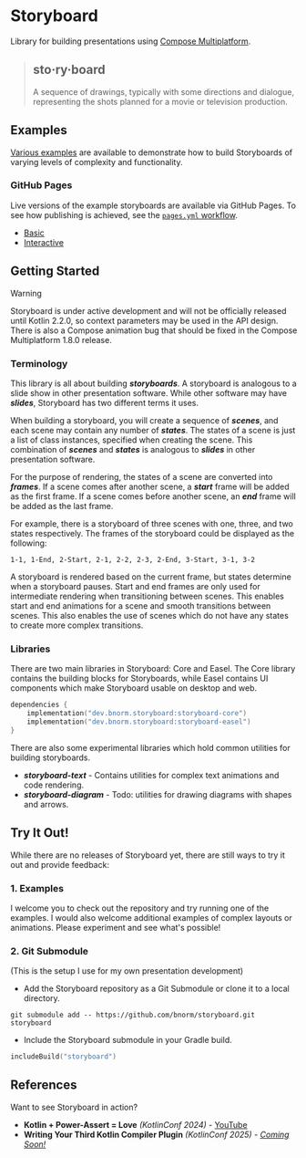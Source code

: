 # Storyboard

Library for building presentations using [Compose Multiplatform][compose].

> ## sto·ry·board
> 
> A sequence of drawings, typically with some directions and dialogue, 
> representing the shots planned for a movie or television production.

## Examples

[Various examples](examples) are available to demonstrate how to build Storyboards of
varying levels of complexity and functionality.

### GitHub Pages

Live versions of the example storyboards are available via GitHub Pages.
To see how publishing is achieved, see the [`pages.yml` workflow](.github/workflows/pages.yml).

* [Basic](https://bnorm.github.io/storyboard/example/basic)
* [Interactive](https://bnorm.github.io/storyboard/example/interactive)

## Getting Started

> [!WARNING]
> Storyboard is under active development and will not be officially released until Kotlin 2.2.0,
> so context parameters may be used in the API design.
> There is also a Compose animation bug that should be fixed in the Compose Multiplatform 1.8.0 release.

### Terminology

This library is all about building _**storyboards**_.
A storyboard is analogous to a slide show in other presentation software.
While other software may have _**slides**_, Storyboard has two different terms it uses.

When building a storyboard, you will create a sequence of _**scenes**_,
and each scene may contain any number of _**states**_.
The states of a scene is just a list of class instances, specified when creating the scene.
This combination of _**scenes**_ and _**states**_ is analogous to _**slides**_ in other presentation software.

For the purpose of rendering, the states of a scene are converted into _**frames**_.
If a scene comes after another scene, a _**start**_ frame will be added as the first frame.
If a scene comes before another scene, an _**end**_ frame will be added as the last frame.

For example, there is a storyboard of three scenes with one, three, and two states respectively.
The frames of the storyboard could be displayed as the following:

```text
1-1, 1-End, 2-Start, 2-1, 2-2, 2-3, 2-End, 3-Start, 3-1, 3-2
```

A storyboard is rendered based on the current frame, but states determine when a storyboard pauses.
Start and end frames are only used for intermediate rendering when transitioning between scenes.
This enables start and end animations for a scene and smooth transitions between scenes.
This also enables the use of scenes which do not have any states to create more complex transitions.

### Libraries

There are two main libraries in Storyboard: Core and Easel.
The Core library contains the building blocks for Storyboards,
while Easel contains UI components which make Storyboard usable on desktop and web.

```kotlin
dependencies {
    implementation("dev.bnorm.storyboard:storyboard-core")
    implementation("dev.bnorm.storyboard:storyboard-easel")
}
```

There are also some experimental libraries which hold common utilities for building storyboards.

* _**storyboard-text**_ - Contains utilities for complex text animations and code rendering.
* _**storyboard-diagram**_ - Todo: utilities for drawing diagrams with shapes and arrows.

## Try It Out!

While there are no releases of Storyboard yet,
there are still ways to try it out and provide feedback:

### 1. Examples

I welcome you to check out the repository and try running one of the examples.
I would also welcome additional examples of complex layouts or animations.
Please experiment and see what's possible!

### 2. Git Submodule

(This is the setup I use for my own presentation development)

* Add the Storyboard repository as a Git Submodule or clone it to a local directory.

```
git submodule add -- https://github.com/bnorm/storyboard.git storyboard
```

* Include the Storyboard submodule in your Gradle build.

```kotlin
includeBuild("storyboard")
```

## References

Want to see Storyboard in action?

* **Kotlin + Power-Assert = Love** _(KotlinConf 2024)_ - [YouTube](https://www.youtube.com/watch?v=N8u-6d0iCiE)
* **Writing Your Third Kotlin Compiler Plugin** _(KotlinConf 2025)_ - [_Coming Soon!_](https://kotlinconf.com/schedule/?session=9df8d3fd-5dc8-5d72-a362-c83079285174)

[//]: # (Links)
[compose]: https://www.jetbrains.com/lp/compose-multiplatform
